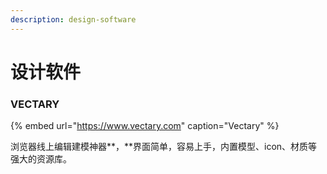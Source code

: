 ```yaml
---
description: design-software
---
```


# 设计软件

### **VECTARY**

{% embed url="https://www.vectary.com" caption="Vectary" %}

浏览器线上编辑建模神器**，**界面简单，容易上手，内置模型、icon、材质等强大的资源库。

